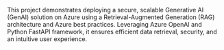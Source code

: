 This project demonstrates deploying a secure, scalable Generative AI (GenAI) solution on Azure using a Retrieval-Augmented Generation (RAG) architecture and Azure best practices. Leveraging Azure OpenAI and Python FastAPI framework, it ensures efficient data retrieval, security, and an intuitive user experience.

